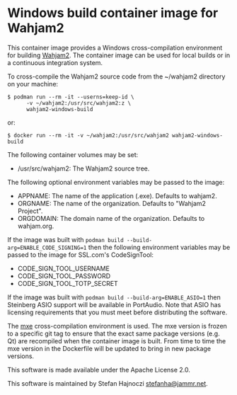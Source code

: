 # Windows build container image for Wahjam2

This container image provides a Windows cross-compilation environment for
building [Wahjam2](https://github.com/wahjam/wahjam2). The container image can
be used for local builds or in a continuous integration system.

To cross-compile the Wahjam2 source code from the ~/wahjam2 directory on your
machine:

    $ podman run --rm -it --userns=keep-id \
          -v ~/wahjam2:/usr/src/wahjam2:z \
          wahjam2-windows-build

or:

    $ docker run --rm -it -v ~/wahjam2:/usr/src/wahjam2 wahjam2-windows-build

The following container volumes may be set:
- /usr/src/wahjam2: The Wahjam2 source tree.

The following optional environment variables may be passed to the image:
- APPNAME: The name of the application (<appname>.exe). Defaults to wahjam2.
- ORGNAME: The name of the organization. Defaults to "Wahjam2 Project".
- ORGDOMAIN: The domain name of the organization. Defaults to wahjam.org.

If the image was built with `podman build --build-arg=ENABLE_CODE_SIGNING=1`
then the following environment variables may be passed to the image for
SSL.com's CodeSignTool:
- CODE_SIGN_TOOL_USERNAME
- CODE_SIGN_TOOL_PASSWORD
- CODE_SIGN_TOOL_TOTP_SECRET

If the image was built with `podman build --build-arg=ENABLE_ASIO=1` then
Steinberg ASIO support will be available in PortAudio. Note that ASIO has
licensing requirements that you must meet before distributing the software.

The [mxe](https://mxe.cc/) cross-compilation environment is used. The mxe
version is frozen to a specific git tag to ensure that the exact same package
versions (e.g. Qt) are recompiled when the container image is built. From time
to time the mxe version in the Dockerfile will be updated to bring in new
package versions.

This software is made available under the Apache License 2.0.

This software is maintained by Stefan Hajnoczi <stefanha@jammr.net>.
